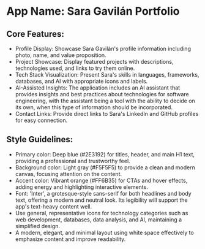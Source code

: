 # **App Name**: Sara Gavilán Portfolio

## Core Features:

- Profile Display: Showcase Sara Gavilán's profile information including photo, name, and value proposition.
- Project Showcase: Display featured projects with descriptions, technologies used, and links to try them online.
- Tech Stack Visualization: Present Sara's skills in languages, frameworks, databases, and AI with appropriate icons and labels.
- AI-Assisted Insights: The application includes an AI assistant that provides insights and best practices about technologies for software engineering, with the assistant being a tool with the ability to decide on its own, when this type of information should be incorporated.
- Contact Links: Provide direct links to Sara's LinkedIn and GitHub profiles for easy connection.

## Style Guidelines:

- Primary color: Deep blue (#2E3192) for titles, header, and main H1 text, providing a professional and trustworthy feel.
- Background color: Light gray (#F5F5F5) to provide a clean and modern canvas, focusing attention on the content.
- Accent color: Vibrant orange (#FF6B35) for CTAs and hover effects, adding energy and highlighting interactive elements.
- Font: 'Inter', a grotesque-style sans-serif for both headlines and body text, offering a modern and neutral look. Its legibility will support the app's text-heavy content well.
- Use general, representative icons for technology categories such as web development, databases, data analysis, and AI, maintaining a simplified design.
- A modern, elegant, and minimal layout using white space effectively to emphasize content and improve readability.
